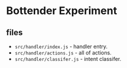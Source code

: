 # Bottender Experiment

## files

- `src/handler/index.js` - handler entry.
- `src/handler/actions.js` - all of actions.
- `src/handler/classifer.js` - intent classifer.
